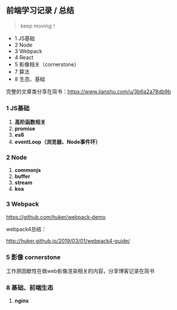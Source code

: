 ## 前端学习记录 / 总结

> keep moving！

- 1 JS基础
- 2 Node
- 3 Webpack
- 4 React
- 5 影像相关（cornerstone）
- 7 算法
- 8 生态、基础

完整的文章类分享在简书：https://www.jianshu.com/u/3b6a2a78db9b

### 1 JS基础

1. **高阶函数相关**  
2. **promise**  
3. **es6**  
4. **eventLoop（浏览器、Node事件环）**  

### 2 Node

1. **commonjs**   
2. **buffer**   
3. **stream**  
4. **koa**  

### 3 Webpack

https://github.com/huker/webpack-demo

webpack4总结：

http://huker.github.io/2019/03/01/webpack4-guide/

### 5 影像 cornerstone

工作原因歇性在做web影像渲染相关的内容，分享博客记录在简书

### 8 基础、前端生态

1. **nginx**  